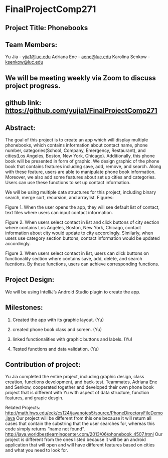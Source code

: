 # FinalProjectComp271

## Project Title: Phonebooks 
## Team Members: 
Yu Jia - yjia1@luc.edu
Adriana Ene - aene@luc.edu
Karolina Senkow - ksenkow@luc.edu 

## We will be meeting weekly via Zoom to discuss project progress. 
## github link: https://github.com/yujia1/FinalProjectComp271

## Abstract:
The goal of this project is to create an app which will display multiple phonebooks, which contains information about contact name, phone number, categories(School, Company, Emergency, Restaurant), and cities(Los Angeles, Boston, New York, Chicago). Additionally, this phone book will be presented in form of graphic. We design graphic of the phone book that contains features including save, add, remove, and search. Along with these feature, users are able to manipulate phone book information. Moreover, we also add some features about set up cities and categories. Users can use these functions to set up contact information. 

We will be using multiple data structures for this project, including binary search, merge sort, recursion, and arraylist. 
Figures:

Figure 1. When the user opens the app, they will see default list of contact, text files where users can input contact information. 


Figure 2. When users select contact in list and click buttons of city section where contains Los Angeles, Boston, New York, Chicago, contact information about city would update to city accordingly. Similarly, when users use category section buttons, contact information would be updated accordingly.


Figure 3. When users select contact in list, users can click buttons on functionality section where contains save, add, delete, and search fucntions. By these functions, users can achieve corresponding functions.

## Project Design:
We will be using IntelliJ’s Android Studio plugin to create the app.

## Milestones: 
1. Created the app with its graphic layout. (Yu)

2. created phone book class and screen. (Yu)

3. linked functionalities with graphic buttons and labels. (Yu)

4. Tested functions and data validation. (Yu)

## Contribution of project:

Yu Jia completed the entire project, including graphic design, class creation, functions development, and back-test.
Teammates, Adriana Ene and Senkow, cooperated together and developed their own phone book project that is different with Yu with aspect of data structure, function features, and grapic desgin. 



Related Projects:
http://math.hws.edu/eck/cs124/javanotes5/source/PhoneDirectoryFileDemo.java
Our project will be different from this one because it will return all cases that contain the substring that the user searches for, whereas this code simply returns “name not found”.
http://java.worldbestlearningcenter.com/2013/06/phonebook_4507.html
Our project is different from the ones listed because it will be an android application that will open and will have different features based on cities and what you need to look for. 


